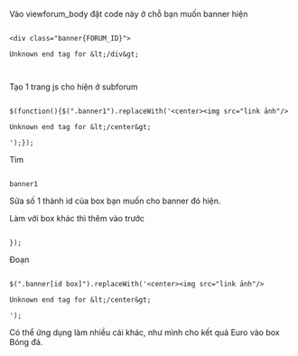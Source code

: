 Vào viewforum\_body đặt code này ở chỗ bạn muốn banner hiện

```

<div class="banner{FORUM_ID}">

Unknown end tag for &lt;/div&gt;



```

Tạo 1 trang js cho hiện ở subforum

```

$(function(){$(".banner1").replaceWith('<center><img src="link ảnh"/>

Unknown end tag for &lt;/center&gt;

');});

```

Tìm

```

banner1
```

Sửa số 1 thành id của box bạn muốn cho banner đó hiện.

Làm với box khác thì thêm vào trước

```

});

```
Đoạn
```

$(".banner[id box]").replaceWith('<center><img src="link ảnh"/>

Unknown end tag for &lt;/center&gt;

');
```

Có thể ứng dụng làm nhiều cái khác, như mình cho kết quả Euro vào box Bóng đá.